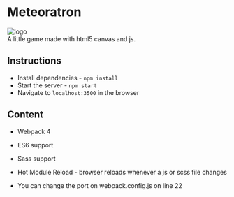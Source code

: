 # Meteoratron

![logo]('./public/logo.png')\
A little game made with html5 canvas and js.

## Instructions

* Install dependencies - `npm install`
* Start the server - `npm start`
* Navigate to `localhost:3500` in the browser

## Content

* Webpack 4
* ES6 support
* Sass support
* Hot Module Reload - browser reloads whenever a js or scss file changes

* You can change the port on webpack.config.js on line 22
